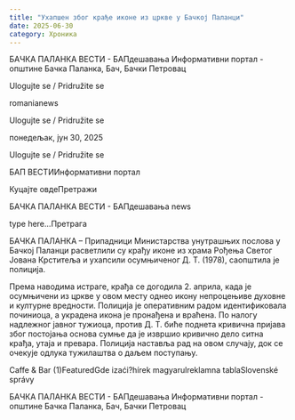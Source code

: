 ```yaml
---
title: "Ухапшен због крађе иконе из цркве у Бачкој Паланци"
date: 2025-06-30
category: Хроника
---
```


БАЧКА ПАЛАНКА ВЕСТИ - БАПдешавања Информативни портал - општине Бачка Паланка, Бач, Бачки Петровац

Ulogujte se / Pridružite se

romanianews

Ulogujte se / Pridružite se

понедељак, јун 30, 2025

Ulogujte se / Pridružite se

БАП ВЕСТИИнформативни портал

Куцајте овдеПретражи

БАЧКА ПАЛАНКА ВЕСТИ - БАПдешавања news

type here...Претрага

БАЧКА ПАЛАНКА – Припадници Министарства унутрашњих послова у Бачкој Паланци расветлили су крађу иконе из храма Рођења Светог Јована Крститеља и ухапсили осумњиченог Д. Т. (1978), саопштила је полиција.

Према наводима истраге, крађа се догодила 2. априла, када је осумњичени из цркве у овом месту однео икону непроцењиве духовне и културне вредности. Полиција је оперативним радом идентификовала починиоца, а украдена икона је пронађена и враћена.
По налогу надлежног јавног тужиоца, против Д. Т. биће поднета кривична пријава због постојања основа сумње да је извршио кривично дело ситна крађа, утаја и превара.
Полиција наставља рад на овом случају, док се очекује одлука тужилаштва о даљем поступању.

Caffe & Bar (1)FeaturedGde izaći?hírek magyarulreklamna tablaSlovenské správy

БАЧКА ПАЛАНКА ВЕСТИ - БАПдешавања Информативни портал - општине Бачка Паланка, Бач, Бачки Петровац
